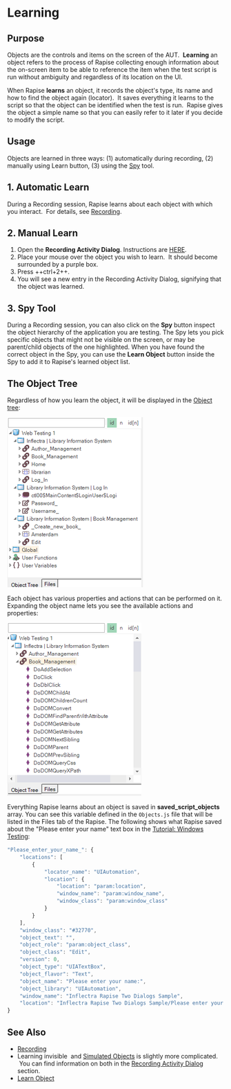 # Learning

## Purpose

Objects are the controls and items on the screen of the AUT.  **Learning** an object refers to the process of Rapise collecting enough information about the on-screen item to be able to reference the item when the test script is run without ambiguity and regardless of its location on the UI.

When Rapise **learns** an object, it records the object's type, its name and how to find the object again (locator).  It saves everything it learns to the script so that the object can be identified when the test is run.  Rapise gives the object a simple name so that you can easily refer to it later if you decide to modify the script.

## Usage

Objects are learned in three ways: (1) automatically during recording, (2) manually using Learn button, (3) using the [Spy](object_spy.md) tool.

## 1. Automatic Learn

During a Recording session, Rapise learns about each object with which you interact.  For details, see [Recording](recording.md).

## 2. Manual Learn

1. Open the **Recording Activity Dialog**. Instructions are [HERE](recording_activity_dialog.md).
2. Place your mouse over the object you wish to learn.  It should become surrounded by a purple box.
3. Press ++ctrl+2++.
4. You will see a new entry in the Recording Activity Dialog, signifying that the object was learned.

## 3. Spy Tool

During a Recording session, you can also click on the **Spy** button inspect the object hierarchy of the application you are testing. The Spy lets you pick specific objects that might not be visible on the screen, or may be parent/child objects of the one highlighted. When you have found the correct object in the Spy, you can use the **Learn Object** button inside the Spy to add it to Rapise's learned object list.

## The Object Tree

Regardless of how you learn the object, it will be displayed in the [Object tree](object_tree.md):

![object_tree_html](./img/object_learning1.png)

Each object has various properties and actions that can be performed on it. Expanding the object name lets you see the available actions and properties:

![object_tree_html_expanded](./img/object_learning2.png)

Everything Rapise learns about an object is saved in **saved_script_objects** array. You can see this variable defined in the `Objects.js` file that will be listed in the Files tab of the Rapise. The following shows what Rapise saved about the "Please enter your name" text box in the [Tutorial: Windows Testing](twodialogs_sample.md):

```javascript
"Please_enter_your_name_": {
    "locations": [
        {
            "locator_name": "UIAutomation",
            "location": {
                "location": "param:location",
                "window_name": "param:window_name",
                "window_class": "param:window_class"
            }
        }
    ],
    "window_class": "#32770",
    "object_text": "",
    "object_role": "param:object_class",
    "object_class": "Edit",
    "version": 0,
    "object_type": "UIATextBox",
    "object_flavor": "Text",
    "object_name": "Please enter your name:",
    "object_library": "UIAutomation",
    "window_name": "Inflectra Rapise Two Dialogs Sample",
    "location": "Inflectra Rapise Two Dialogs Sample/Please enter your name:[1]"
}
```

## See Also

- [Recording](recording.md)
- Learning invisible  and [Simulated Objects](simulated_objects.md) is slightly more complicated.  You can find information on both in the [Recording Activity Dialog](recording_activity_dialog.md) section.
- [Learn Object](learn_object.md)
